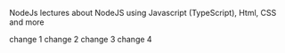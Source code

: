 ﻿NodeJs lectures about NodeJS using Javascript (TypeScript), Html, CSS and more

change 1
change 2
change 3
change 4
